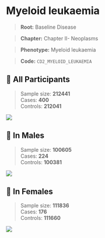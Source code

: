 # Myeloid leukaemia

> **Root:** Baseline Disease  

> **Chapter:** Chapter II- Neoplasms  

> **Phenotype:** Myeloid leukaemia  

> **Code:** `CD2_MYELOID_LEUKAEMIA`

## 🧪 All Participants  
> Sample size: **212441**  
> Cases: **400**  
> Controls: **212041**
<img src="/Disease/Figures/ALL/Incidence/CD2_MYELOID_LEUKAEMIA.png"/>
<CsvTable src="/Disease_Data/ALL/Incidence/COX_CD2_MYELOID_LEUKAEMIA.csv" label="🔍 View full results" />

## 👨 In Males  
> Sample size: **100605**  
> Cases: **224**  
> Controls: **100381**
<img src="/Disease/Figures/Male/Incidence/CD2_MYELOID_LEUKAEMIA.png"/>
<CsvTable src="/Disease_Data/Male/Incidence/COX_CD2_MYELOID_LEUKAEMIA.csv" label="🔍 View full results" />

## 👩 In Females  
> Sample size: **111836**  
> Cases: **176**  
> Controls: **111660**
<img src="/Disease/Figures/Female/Incidence/CD2_MYELOID_LEUKAEMIA.png"/>
<CsvTable src="/Disease_Data/Female/Incidence/COX_CD2_MYELOID_LEUKAEMIA.csv" label="🔍 View full results" />
